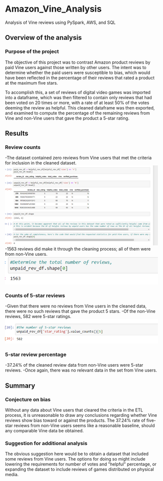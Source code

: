 # Amazon_Vine_Analysis
Analysis of Vine reviews using PySpark, AWS, and SQL

## Overview of the analysis
### Purpose of the project
The objective of this project was to contrast Amazon product reviews by paid Vine users against those written by other users. The intent was to determine whether the paid users were susceptible to bias, which would have been reflected in the percentage of their reviews that rated a product at the maximum five stars.

To accomplish this, a set of reviews of digital video games was imported into a dataframe, which was then filtered to contain only reviews that had been voted on 20 times or more, with a rate of at least 50% of the votes deeming the review as helpful. This cleaned dataframe was then exported, and examined to compute the percentage of the remaining reviews from Vine and non-Vine users that gave the product a 5-star rating.

## Results
### Review counts
-The dataset contained zero reviews from Vine users that met the criteria for inclusion in the cleaned dataset.
![](cleaned_paid_reviews.png)
-1563 reviews did make it through the cleaning process; all of them were from non-Vine users.
![](unpaid_review_count.png)

### Counts of 5-star reviews
-Given that there were no reviews from Vine users in the cleaned data, there were no such reviews that gave the product 5 stars.
-Of the non-Vine reviews, 582 were 5-star ratings.
![](5_star_revs.png)

### 5-star review percentage
-37.24% of the cleaned review data from non-Vine users were 5-star reviews.
-Once again, there was no relevant data in the set from Vine users.

## Summary
### Conjecture on bias
Without any data about Vine users that cleared the criteria in the ETL process, it is unreasonable to draw any conclusions regarding whether Vine reviews show bias toward or against the products. The 37.24% rate of five-star reviews from non-Vine users seems like a reasonable baseline, should any comparable Vine data be obtained.

### Suggestion for additional analysis
The obvious suggestion here would be to obtain a dataset that included some reviews from Vine users. The options for doing so might include lowering the requirements for number of votes and "helpful" percentage, or expanding the dataset to include reviews of games distributed on physical media.